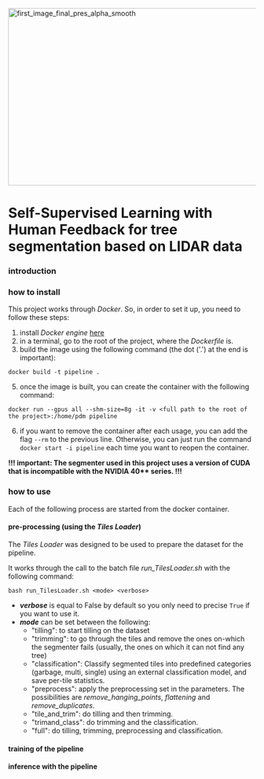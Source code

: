 <img width="810" height="361" alt="first_image_final_pres_alpha_smooth" src="https://github.com/user-attachments/assets/ce758614-4bb1-4b9a-ab02-5cbc0dc334ff" />

# Self-Supervised Learning with Human Feedback for tree segmentation based on LIDAR data

### introduction

### how to install
This project works through _Docker_. So, in order to set it up, you need to follow these steps:
1) install _Docker engine_ [here](https://docs.docker.com/engine/install/)
2) in a terminal, go to the root of the project, where the _Dockerfile_ is.
3) build the image using the following command (the dot ('.') at the end is important):
```
docker build -t pipeline .
```
5) once the image is built, you can create the container with the following command:
```
docker run --gpus all --shm-size=8g -it -v <full path to the root of the project>:/home/pdm pipeline
```
6) if you want to remove the container after each usage, you can add the flag `--rm` to the previous line. Otherwise, you can just run the command `docker start -i pipeline` each time you want to reopen the container.

**!!! important: The segmenter used in this project uses a version of CUDA that is incompatible with the NVIDIA 40\*\* series. !!!**

### how to use
Each of the following process are started from the docker container.

#### pre-processing (using the _Tiles Loader_)
The _Tiles Loader_ was designed to be used to prepare the dataset for the pipeline.

It works through the call to the batch file _run_TilesLoader.sh_ with the following command:
```
bash run_TilesLoader.sh <mode> <verbose>
```
- **_verbose_** is equal to False by default so you only need to precise `True` if you want to use it.
- **_mode_** can be set between the following:
    - "tilling": to start tilling on the dataset
    - "trimming": to go through the tiles and remove the ones on-which the segmenter fails (usually, the ones on which it can not find any tree)
    - "classification": Classify segmented tiles into predefined categories (garbage, multi, single) using an external classification model, and save per-tile statistics.
    - "preprocess": apply the preprocessing set in the parameters. The possibilities are _remove_hanging_points_, _flattening_ and _remove_duplicates_.
    - "tile_and_trim": do tilling and then trimming.
    - "trimand_class": do trimming and the classification.
    - "full": do tilling, trimming, preprocessing and classification.

#### training of the pipeline


#### inference with the pipeline

  
